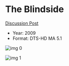 # The Blindside

[Discussion Post](https://www.avsforum.com/threads/bass-eq-for-filtered-movies.2995212/post-58428506)

* Year: 2009
* Format: DTS-HD MA 5.1

![img 0](https://i.imgur.com/dbRGxeV.jpg)

![img 1](https://i.imgur.com/mt6cEXb.png)

